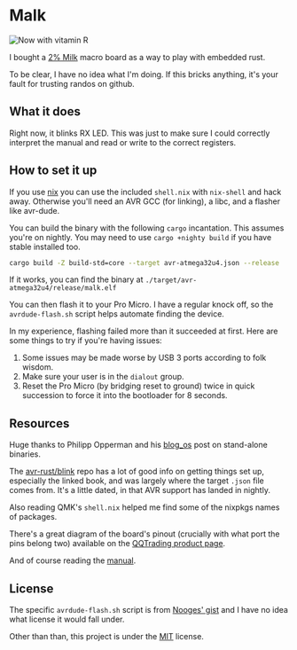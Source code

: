 # Malk

![Now with vitamin R](http://static1.wikia.nocookie.net/__cb20130325185942/simpsons/images/3/3c/Malk.jpg)

I bought a [2% Milk][milk] macro board as a way to play with embedded rust.

[milk]: https://github.com/Spaceman/Spaceboards/tree/master/Keyboards/2%25%20Milk

To be clear, I have no idea what I'm doing. If this bricks anything, it's your fault for trusting randos on github.

## What it does

Right now, it blinks RX LED. This was just to make sure I could correctly
interpret the manual and read or write to the correct registers.

## How to set it up

If you use [nix][] you can use the included `shell.nix` with `nix-shell` and hack away. Otherwise you'll need an AVR GCC (for linking), a libc, and a flasher like avr-dude.

[nix]: https://nixos.org/

You can build the binary with the following `cargo` incantation. This assumes you're on nightly. You may need to use `cargo +nighty build` if you have stable installed too.

```sh
cargo build -Z build-std=core --target avr-atmega32u4.json --release
```

If it works, you can find the binary at `./target/avr-atmega32u4/release/malk.elf`

You can then flash it to your Pro Micro. I have a regular knock off, so the `avrdude-flash.sh` script helps automate finding the device.

In my experience, flashing failed more than it succeeded at first. Here are some things to try if you're having issues:

1. Some issues may be made worse by USB 3 ports according to folk wisdom.
2. Make sure your user is in the `dialout` group.
3. Reset the Pro Micro (by bridging reset to ground) twice in quick succession
   to force it into the bootloader for 8 seconds.

## Resources

Huge thanks to Philipp Opperman and his [blog_os][] post on stand-alone binaries.

[blog_os]: https://github.com/phil-opp/blog_os

The [avr-rust/blink][blink] repo has a lot of good info on getting things set up, especially the linked book, and was largely where the target `.json` file comes from. It's a little dated, in that AVR support has landed in nightly.

[blink]: https://github.com/avr-rust/blink

Also reading QMK's `shell.nix` helped me find some of the nixpkgs names of packages.

There's a great diagram of the board's pinout (crucially with what port the pins belong two) available on the [QQTrading product page][pinout].

[pinout]: http://qqtrading.com.my/arduino-pro-micro-atmega32u4-development-board

And of course reading the [manual].

[manual]: http://ww1.microchip.com/downloads/en/DeviceDoc/Atmel-7766-8-bit-AVR-ATmega16U4-32U4_Datasheet.pdf

## License

The specific `avrdude-flash.sh` script is from [Nooges' gist][gist] and I have no idea what license it would fall under.

[gist]: https://gist.github.com/nooges/93560cb0c456ade5b530e95892b5e25b

Other than than, this project is under the [MIT][] license.

[MIT]: https://choosealicense.com/licenses/mit
